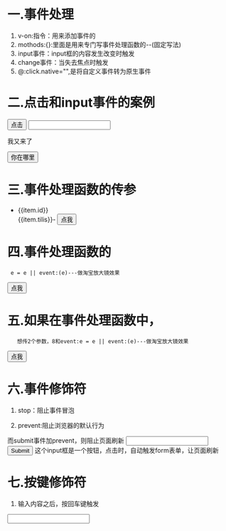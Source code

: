 # 一.事件处理
1. v-on:指令：用来添加事件的
2. mothods:{}:里面是用来专门写事件处理函数的--(固定写法)
3. input事件：input框的内容发生改变时触发
4. change事件：当失去焦点时触发
5. @:click.native="",是将自定义事件转为原生事件


# 二.点击和input事件的案例
<body>
<div id="app">
    <!-- v-on指令是用来添加事件的 -->
    <!-- 所有的事件处理函数都要写在methods内 -->
   <button v-on:click="FanClick">点击</button>
   <input type="text" v-on:input="handleChange">
   <!-- 在html中，使用变量的时候不需要加this的，但在事件处理函数中必须要加上this -->
   <p v-if="show">我又来了</p>
   <!-- 如果事件足够简单，那么就用内联写法 -->
   <button v-on:click="show=!show">你在哪里</button>
</div>
</body>
<script src="https://cdn.jsdelivr.net/npm/vue@2/dist/vue.js"></script>
<script>
  const p3 = new Vue({
    el:'#app',
    data:{
      show:true
    },
    methods:{
      FanClick(){
        console.log(123);
      },
      handleChange(){
        console.log(456);
      }
    }
  })
</script>
</html>


# 三.事件处理函数的传参
<body>
   <div id="app">
      <ul>
         <li v-for="item in list">{{item.id}}<br>{{item.tilis}}-
         <!-- 循环每一个list的内容，list的id,list的tilis -->
         <button v-on:click="fn(item.tilis)">点我</button>
                <!-- 点击button按钮，fn(传参，list的tilis) -->
         </li>
      </ul>
   </div>
   </body>
   <script src="https://cdn.jsdelivr.net/npm/vue@2/dist/vue.js"></script>
   <script>
     const p3 = new Vue({
       el:'#app',
       data:{
         list:[
            {
               id:1,
               tilis:'我是第一个'
            },
            {
               id:1,
               tilis:'我是第二个'
            },
            {
               id:1,
               tilis:'我是第三个'
            }
         ]
       },
       methods:{
         fn(tilis){//tilis形参
           console.log(tilis);形参
         }
       }
     })
   </script>
   </html>


# 四.事件处理函数的
     e = e || event:(e)---做淘宝放大镜效果
<body>
   <div id="app">
      <button v-on:click="fn">点我</button>
      <!-- 这里的fn不能加（），如fn() -->
   </div>
   </body>
   <script src="https://cdn.jsdelivr.net/npm/vue@2/dist/vue.js"></script>
   <script>
     const p3 = new Vue({
       el:'#app',
       data:{
       },
       methods:{
         fn(e){
           console.log(e);
         }
       }
     })
   </script>
   </html>


# 五.如果在事件处理函数中，
       想传2个参数，8和event:e = e || event:(e)---做淘宝放大镜效果
<body>
   <div id="app">
      <button v-on:click="fn(8,$event)">点我</button>
   </div>
   </body>
   <script src="https://cdn.jsdelivr.net/npm/vue@2/dist/vue.js"></script>
   <script>
     const p3 = new Vue({
       el:'#app',
       data:{
       },
       methods:{
         fn(num,e){
           console.log(num,e);
         }
       }
     })
   </script>
   </html>


# 六.事件修饰符
1. stop：阻止事件冒泡
   <p @click.stop="fn"></p>

2. prevent:阻止浏览器的默认行为
<body>
  <div id="app">
       <form @submit.prevent="fn"> 而submit事件加prevent，则阻止页面刷新
        <input type="text">
        <input type="submit">  这个input框是一个按钮，点击时，自动触发form表单，让页面刷新
       </form>
  </div>
</body>
<script src="https://cdn.jsdelivr.net/npm/vue@2/dist/vue.js"></script>
<script>
  const p1 = new Vue({
    el: '#app',
    data:{      
      },
    methods:{
      fn(){
        console.log(123);
      },
    }
  })
</script>
</html>

# 七.按键修饰符
1. 输入内容之后，按回车键触发
<body>
  <div id="app">
      <input type="text" @keyUp.13="fn">
                        <!--按键抬起触发，13：回车键-->
  </div>
</body>
<script src="https://cdn.jsdelivr.net/npm/vue@2/dist/vue.js"></script>
<script>
  const p1 = new Vue({
    el: '#app',
    data:{      
      },
    methods:{
      fn(e){
        console.log(e.target.value)//input的内容
      },
    }
  })
</script>
</html>